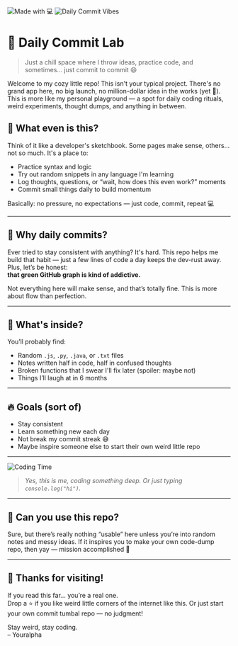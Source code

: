 ![Made with 💻](https://img.shields.io/badge/Made%20with-%F0%9F%92%BB-blue)
![Daily Commit Vibes](https://img.shields.io/badge/Commit-Streak-green)

# 🌱 Daily Commit Lab

> Just a chill space where I throw ideas, practice code, and sometimes... just commit to commit 😄

Welcome to my cozy little repo! This isn't your typical project. There's no grand app here, no big launch, no million-dollar idea in the works (yet 🤫). This is more like my personal playground — a spot for daily coding rituals, weird experiments, thought dumps, and anything in between.

## 🧪 What even is this?

Think of it like a developer's sketchbook. Some pages make sense, others... not so much. It's a place to:
- Practice syntax and logic
- Try out random snippets in any language I'm learning
- Log thoughts, questions, or “wait, how does this even work?” moments
- Commit small things daily to build momentum

Basically: no pressure, no expectations — just code, commit, repeat 💻

---

## 📆 Why daily commits?

Ever tried to stay consistent with anything? It's hard. This repo helps me build that habit — just a few lines of code a day keeps the dev-rust away. Plus, let’s be honest:  
**that green GitHub graph is kind of addictive.**

Not everything here will make sense, and that’s totally fine. This is more about flow than perfection.

---

## 🔄 What's inside?

You’ll probably find:
- Random `.js`, `.py`, `.java`, or `.txt` files
- Notes written half in code, half in confused thoughts
- Broken functions that I swear I'll fix later (spoiler: maybe not)
- Things I’ll laugh at in 6 months

---

## 🔥 Goals (sort of)
- Stay consistent
- Learn something new each day
- Not break my commit streak 😅
- Maybe inspire someone else to start their own weird little repo

---

![Coding Time](https://media.giphy.com/media/qgQUggAC3Pfv687qPC/giphy.gif)

> *Yes, this is me, coding something deep. Or just typing `console.log("hi")`.*

---

## 🤔 Can you use this repo?

Sure, but there’s really nothing “usable” here unless you’re into random notes and messy ideas. If it inspires you to make your own code-dump repo, then yay — mission accomplished 🎯

---

## 🫶 Thanks for visiting!

If you read this far… you’re a real one.  
Drop a ⭐️ if you like weird little corners of the internet like this. Or just start your own commit tumbal repo — no judgment!

Stay weird, stay coding.  
– Youralpha
